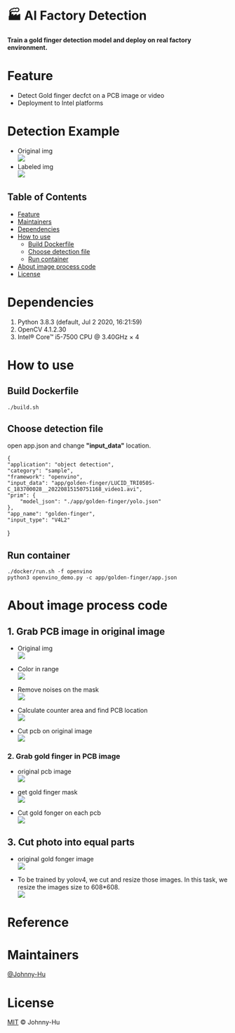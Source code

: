 # :factory: AI Factory Detection
**Train a gold finger detection model and deploy on real factory environment.**

# Feature

- Detect Gold finger decfct on a PCB image or video
- Deployment to Intel platforms


# Detection Example

- Original img<br>
![](README_intro_img/ori_img.png)
- Labeled img<br>
![](README_intro_img/result.png)

## Table of Contents

- [Feature](#feature)
- [Maintainers](#maintainers)
- [Dependencies](#dependencies)
- [How to use](#how-to-use)
    - [Build Dockerfile](#build-dockerfile)
    - [Choose detection file](#choose-detection-file)
    - [Run container](#run-container)
- [About image process code](#about-image-process-code)
- [License](#license)

# Dependencies
1. Python 3.8.3 (default, Jul  2 2020, 16:21:59)
2. OpenCV 4.1.2.30
3. Intel® Core™ i5-7500 CPU @ 3.40GHz × 4

# How to use

## Build Dockerfile
    ./build.sh
## Choose detection file
open app.json and change **"input_data"** location.
    
    {
    "application": "object detection",
    "category": "sample",
    "framework": "openvino",
    "input_data": "app/golden-finger/LUCID_TRI050S-C_183700028__20220815150751168_video1.avi",
    "prim": {
        "model_json": "./app/golden-finger/yolo.json"
    },
    "app_name": "golden-finger",
    "input_type": "V4L2"
}
## Run container
    ./docker/run.sh -f openvino
    python3 openvino_demo.py -c app/golden-finger/app.json
    

# About image process code 

## 1. Grab PCB image in original image
* Original img<br>
![](README_intro_img/ori_img.png)

* Color in range<br>
![](README_intro_img/pcb_mask_with_noises.png)

* Remove noises on the mask<br>
![](README_intro_img/remove_noise_mask.png)

* Calculate counter area and find PCB location<br>
![](README_intro_img/pcb_mask1.png)

* Cut pcb on original image<br>
![](README_intro_img/cut_pcb.png)

### 2. Grab gold finger in PCB image
- original pcb image<br>
![](README_intro_img/cut_pcb.png)

- get gold finger mask<br>
![](README_intro_img/finger_mask.png)

- Cut gold fonger on each pcb<br>
![](README_intro_img/cut_finger.png)


## 3. Cut photo into equal parts
- original  gold fonger image<br>
![](README_intro_img/cut_finger.png)

- To be trained by yolov4, we cut and resize those images. 
In this task, we resize the images size to 608*608.<br>
![](README_intro_img/tar_back1.png)


# Reference

# Maintainers
[@Johnny-Hu](https://github.com/Johnny-Hu-intern)

# License
[MIT](LICENSE) © Johnny-Hu
